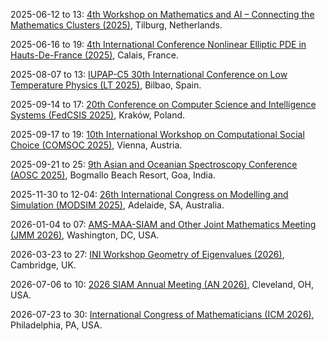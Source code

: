 2025-06-12 to 13: [4th Workshop on Mathematics and AI – Connecting the Mathematics Clusters (2025)](https://aimath.nl/index.php/2025/03/13/4th-aim-cluster-event-tilburg/ "This workshop explores mathematics and AI, focusing on algebraic methods, optimization, and probabilistic models. Topics include graph neural networks, mathematical foundations of deep learning, and applications in data science, emphasizing interdisciplinary mathematical AI research."), Tilburg, Netherlands.

2025-06-16 to 19: [4th International Conference Nonlinear Elliptic PDE in Hauts-De-France (2025)](https://4th-nlepde-hf.sciencesconf.org/ "Explores nonlinear elliptic partial differential equations. Topics include existence and regularity of solutions, numerical methods, and applications in physics, biology, and material science."), Calais, France.

2025-08-07 to 13: [IUPAP-C5 30th International Conference on Low Temperature Physics (LT 2025)](https://www.lt30.es/ "Explores low-temperature physics. Topics include superconductivity, quantum fluids, and cryogenic techniques, with applications in quantum computing and condensed matter physics."), Bilbao, Spain.

2025-09-14 to 17: [20th Conference on Computer Science and Intelligence Systems (FedCSIS 2025)](https://2025.fedcsis.org/ "FedCSIS 2025 explores computer science and intelligent systems, covering algorithms, AI, and data science. Topics include machine learning, cybersecurity, and software engineering, emphasizing interdisciplinary computational methods and applications in intelligent system design and analysis."), Kraków, Poland.

2025-09-17 to 19: [10th International Workshop on Computational Social Choice (COMSOC 2025)](https://www.ac.tuwien.ac.at/comsoc2025/ "COMSOC 2025 focuses on computational social choice, covering voting theory, preference aggregation, and fair division. Topics include applications in economics, political science, and AI, emphasizing computational and theoretical approaches to collective decision-making and social choice problems."), Vienna, Austria.

2025-09-21 to 25: [9th Asian and Oceanian Spectroscopy Conference (AOSC 2025)](https://www.aosc2025.co.in/), Bogmallo Beach Resort, Goa, India.

2025-11-30 to 12-04: [26th International Congress on Modelling and Simulation (MODSIM 2025)](https://www.mssanz.org.au/modsim2025/ "MODSIM 2025 explores modeling and simulation, covering agent-based models, numerical simulations, and data-driven approaches. Topics include applications in environmental science, engineering, and social systems, emphasizing computational and interdisciplinary methods for simulating complex real-world phenomena."), Adelaide, SA, Australia.

2026-01-04 to 07: [AMS-MAA-SIAM and Other Joint Mathematics Meeting (JMM 2026)](https://jointmathematicsmeetings.org/jmm), Washington, DC, USA.

2026-03-23 to 27: [INI Workshop Geometry of Eigenvalues (2026)](https://www.newton.ac.uk/event/gstw02/ "This workshop explores the geometry of eigenvalues, covering spectral geometry, random matrices, and operator theory. Topics include applications in quantum mechanics, graph theory, and statistical physics, emphasizing mathematical and computational methods for eigenvalue analysis."), Cambridge, UK.

2026-07-06 to 10: [2026 SIAM Annual Meeting (AN 2026)](https://www.siam.org/conferences-events/siam-conferences/an26), Cleveland, OH, USA.

2026-07-23 to 30: [International Congress of Mathematicians (ICM 2026)](https://icm2026.org "ICM 2026 covers all areas of mathematics, including algebra, geometry, probability, and applied mathematics. Topics include theoretical advances, computational methods, and interdisciplinary applications, emphasizing foundational and cutting-edge developments across mathematical disciplines."), Philadelphia, PA, USA.

